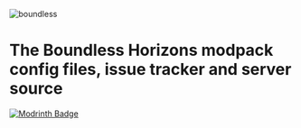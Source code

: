 
![boundless](https://github.com/user-attachments/assets/f2430c88-728a-46dd-862b-d921250fcdeb)

# The Boundless Horizons modpack config files, issue tracker and server source

[![Modrinth Badge](https://img.shields.io/badge/Modrinth-00AF5C?logo=modrinth&logoColor=fff&style=for-the-badge)](https://modrinth.com/modpack/boundless)
